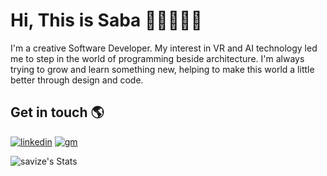 # Hi, This is Saba 👋🏼👩🏻‍💻

I'm a creative Software Developer.
My interest in VR and AI technology led me to step in the world of programming beside architecture.
I'm always trying to grow and learn something new, helping to make this world a little better through design and code.

## Get in touch 🌎

<a href="https://www.linkedin.com/in/sabazahedieh/"><img src="https://i.ibb.co/ggn8ggt/linkedin.png" alt="linkedin" border="0"></a>
<a href="https://s.zhddesign@gmail.com/"><img src="https://i.ibb.co/drZdwXv/gm.png" alt="gm" border="0"></a>


![savize's Stats](https://github-readme-stats.vercel.app/api?username=savize&theme=dark&show_icons=true&hide_border=true&count_private=true)



